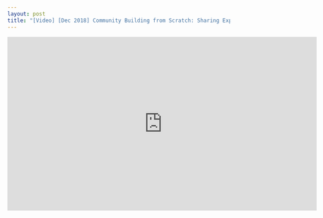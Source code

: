 ```yaml
---
layout: post
title: "[Video] [Dec 2018] Community Building from Scratch: Sharing Experience of CNCF and K8s Meetups - KubeCon CloudNativeCon, Seattle"
---
```


<iframe width="700px" height="394px" src="https://www.youtube.com/embed/SHnVBGIQOsc" frameborder="0" allow="accelerometer; autoplay; encrypted-media; gyroscope; picture-in-picture" allowfullscreen></iframe>
